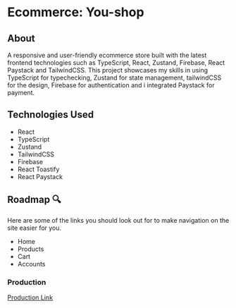 # Ecommerce: You-shop

## About

A responsive and user-friendly ecommerce store built with the latest frontend technologies such as TypeScript, React, Zustand, Firebase, React Paystack and TailwindCSS. This project showcases my skills in using TypeScript for typechecking, Zustand for state management, tailwindCSS for the design, Firebase for authentication and i integrated Paystack for payment.

## Technologies Used

- React
- TypeScript
- Zustand
- TailwindCSS
- Firebase
- React Toastify
- React Paystack

## Roadmap 🔍
   Here are some of the links you should look out for to make navigation on the site easier for you.

- Home
- Products
- Cart
- Accounts

### Production

[Production Link](https://you-shop.vercel.app/) 

